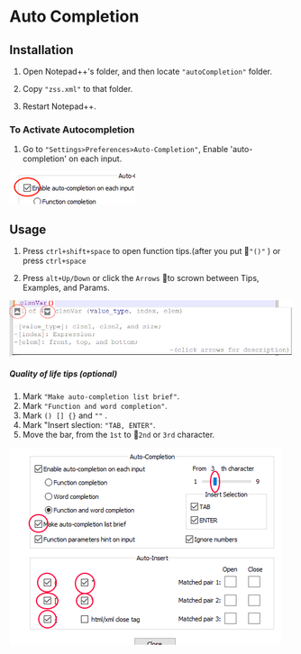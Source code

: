 # Auto Completion
## Installation
1. Open Notepad++'s folder, and then locate ```"autoCompletion"``` folder.

2. Copy ```"zss.xml"``` to that folder.

3. Restart Notepad++.


### To Activate Autocompletion
1. Go to ```"Settings>Preferences>Auto-Completion"```, Enable 'auto-completion' on each input.

![auto](images/auto.png)

## Usage
1. Press ```ctrl+shift+space``` to open function tips.(after you put ```"()"``` ) or press ```ctrl+space```

2. Press ```alt+Up/Down``` or click the ```Arrows``` to scrown between Tips, Examples, and Params.

![arrow](images/arrow.png)

##### Quality of life tips (optional)

1. Mark ```"Make auto-completion list brief"```.
2. Mark ```"Function and word completion"```.
3. Mark ```() [] {}``` and ```""``` .
4. Mark "Insert slection: ```"TAB, ENTER"```.
5. Move the bar, from the ```1st``` to ```2nd``` or ```3rd``` character.

![tips](images/quality.png)

